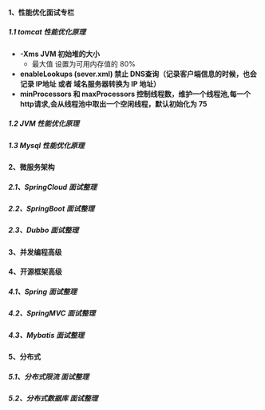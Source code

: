 #### 1、性能优化面试专栏

##### 1.1 tomcat 性能优化原理

- **-Xms JVM 初始堆的大小**
  - 最大值 设置为可用内存值的 80%
- **enableLookups (sever.xml) 禁止 DNS查询（记录客户端信息的时候，也会记录 IP地址 或者 域名服务器转换为 IP 地址）**
- **minProcessors 和 maxProcessors 控制线程数，维护一个线程池,每一个http请求,会从线程池中取出一个空闲线程，默认初始化为 75**

##### 1.2 JVM 性能优化原理

##### 1.3 Mysql 性能优化原理

#### 2、微服务架构

##### 2.1、SpringCloud 面试整理

##### 2.2、SpringBoot 面试整理

##### 2.3、Dubbo 面试整理

#### 3、并发编程高级

#### 4、开源框架高级

##### 4.1、Spring 面试整理

##### 4.2、SpringMVC 面试整理

##### 4.3、Mybatis 面试整理

#### 5、分布式

##### 5.1、分布式限流 面试整理

##### 5.2、分布式数据库 面试整理

